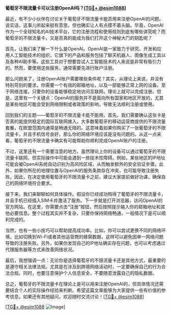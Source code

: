 **葡萄牙不限流量卡可以注册OpenAI吗？[[TG💪+ @esim1088](https://t.me/s/esim1088)]**

最近，有不少小伙伴在讨论关于葡萄牙不限流量卡能否用来注册OpenAI的问题。说实话，这事儿听起来挺有意思，但也确实让人有点摸不着头脑。毕竟，OpenAI作为一个全球知名的AI技术平台，它的注册流程和使用规则到底有哪些讲究呢？而葡萄牙的不限流量卡，又是否真的能成为我们打开这个神秘大门的钥匙呢？

首先，让我们来了解一下什么是OpenAI。OpenAI是一家致力于研究、开发和应用人工智能技术的组织，它旗下的产品和服务包括了聊天机器人、图像生成工具以及各种AI助手等。这些工具对于想要尝试人工智能技术的人来说是非常有吸引力的。然而，要使用这些服务，通常需要先进行账户注册。

那么问题来了，注册OpenAI账户需要哪些条件呢？其实，从理论上来说，并没有特别苛刻的要求。你需要一个有效的邮箱地址，以及一部能够正常上网的设备。至于网络连接，只要你的设备能够稳定地访问互联网，理论上就可以完成注册。但是，这里有一个关键点：OpenAI的服务并不是面向所有国家和地区开放的，尤其是某些地区可能会受到网络限制或者政策的影响，导致无法顺利注册或使用。

回到我们的主题——葡萄牙的不限流量卡能不能用。首先，我们需要确认这张卡是否真的能提供稳定的国际互联网接入。大多数葡萄牙的移动运营商提供的不限流量套餐，在欧盟范围内通常是畅通无阻的。这意味着如果你购买了一张葡萄牙的不限流量卡，并且手机信号良好，那么你的网络环境应该是没有问题的。从这一点来看，葡萄牙的不限流量卡确实有可能帮助你顺利完成OpenAI账户的注册。

不过，这里还有一个需要注意的地方。虽然理论上你的设备可以通过葡萄牙的不限流量卡联网，但实际操作中可能会遇到一些技术性障碍。例如，某些地区的IP地址可能会被OpenAI系统自动识别为高风险区域，从而触发额外的安全验证步骤。此外，如果你所在的地理位置与OpenAI的服务条款存在冲突，也可能导致注册失败。因此，在决定使用葡萄牙的不限流量卡之前，建议大家提前做好功课，确保自己的网络环境符合要求。

接下来，我们来聊聊如何具体操作。假设你已经成功购得了葡萄牙的不限流量卡，并且手机已经插入SIM卡并激活了服务。下一步就是打开浏览器，访问OpenAI的官方网站。在这里，你需要点击“注册”按钮，然后按照提示输入你的邮箱地址和其他必要信息。整个过程其实并不复杂，只要你保持网络畅通，一般情况下是可以顺利完成的。

当然，也有一些小技巧可以帮助提高成功率。比如，你可以尝试更换不同的网络环境，比如切换到Wi-Fi或者其他运营商的蜂窝数据，这样可以避免因单一网络问题导致的注册失败。另外，如果你发现自己的IP地址确实存在问题，也可以考虑通过代理服务器等方式来改善网络状况。

最后，我想强调一点：无论你是选择葡萄牙的不限流量卡还是其他方式，最重要的是遵守相关法律法规。尤其是在涉及到跨境网络活动时，一定要确保自己的行为合法合规。同时，也要注意保护个人信息安全，不要随意泄露自己的隐私数据。

总之，葡萄牙的不限流量卡在理论上是可以用来注册OpenAI的，但具体情况还需要结合个人的实际操作经验来判断。希望这篇文章能够为大家提供一些有价值的参考信息。如果还有其他疑问，欢迎随时交流讨论！[[TG💪+ @esim1088](https://t.me/s/esim1088)]

[[TG💪+ @esim1088](https://t.me/s/esim1088) ![Image](https://i.postimg.cc/4NQfJmqS/Snipaste-2025-05-13-00-14-12.png)]